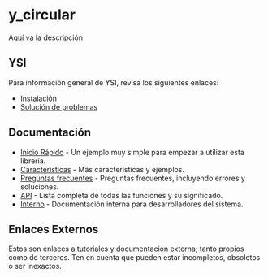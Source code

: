 # y_circular

Aquí va la descripción

## YSI

Para información general de YSI, revisa los siguientes enlaces:

* [Instalación](../instalacion.md)
* [Solución de problemas](../solucion-problemas.md)

## Documentación

* [Inicio Rápido](y_circular/inicio-rapido.md) - Un ejemplo muy simple para empezar a utilizar esta librería.
* [Características](y_circular/caracteristicas.md) - Más características y ejemplos.
* [Preguntas frecuentes](y_circular/preguntas-frecuentes.md) - Preguntas frecuentes, incluyendo errores y soluciones.
* [API](y_circular/api.md) - Lista completa de todas las funciones y su significado.
* [Interno](y_circular/interno.md) - Documentación interna para desarrolladores del sistema.

## Enlaces Externos

Estos son enlaces a tutoriales y documentación externa; tanto propios como de terceros. Ten en cuenta que pueden estar incompletos, obsoletos o ser inexactos.
